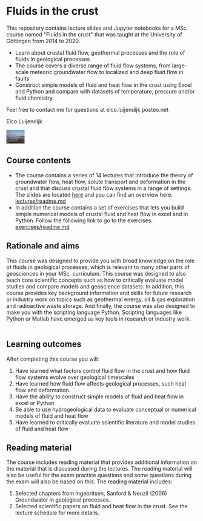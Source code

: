 # Fluids in the crust

This repository contains lecture slides and Jupyter notebooks for a MSc. course named "Fluids in the crust" that was taught at the University of Göttingen from 2014 to 2020.

* Learn about crustal fluid flow, geothermal processes and the role of fluids in geological processes
* The course covers a diverse range of fluid flow systems, from large-scale meteoric groundwater flow to localized and deep fluid flow in faults
* Construct simple models of fluid and heat flow in the crust using Excel and Python and compare with datasets of temperature, pressure and/or fluid chemistry.

Feel free to contact me for questions at elco.luijendijk <at> posteo.net
 
 
Elco Luijendijk


<img src="geysers.png" width="48">


## Course contents

* The course contains a series of 14 lectures that introduce the theory of groundwater flow, heat flow, solute transport and deformation in the crust and that discuss crustal fluid flow systems in a range of settings. The slides are located [here](lectures) and you can find an overview here: [lectures/readme.md](lectures/readme.md)
* In addition the course contains a set of exercises that lets you build simple numerical models of crustal fluid and heat flow in excel and in Python. Follow the following link to go to the exercises: [exercises/readme.md](exercises/readme.md)


## Rationale and aims

This course was designed to provide you with broad knowledge on the role of fluids in geological processes, which is relevant to many other parts of geosciences in your MSc. curriculum. This course was designed to also teach core scientific concepts such as how to critically evaluate model studies and compare models and geoscience datasets. In addition, this course provides key background information and skills for future research or industry work on topics such as geothermal energy, oil & gas exploration and radioactive waste storage. And finally, the course was also designed to make you with the scripting language Python. Scripting languages like Python or Matlab have emerged as key tools in research or industry work.
  

## Learning outcomes

After completing this course you will:

1. Have learned what factors control fluid flow in the crust and how fluid flow systems evolve over geological timescales
2. Have learned how fluid flow affects geological processes, such heat flow and deformation. 
3. Have the ability to construct simple models of fluid and heat flow in excel or Python
4. Be able to use hydrogeological data to evaluate conceptual or numerical models of fluid and heat flow
5. Have learned to critically evaluate scientific literature and model studies of fluid and heat flow


## Reading material

The course includes reading material that provides additional information on the material that is discussed during the lectures. The reading material will also be useful for the exam practice questions and some questions during the exam will also be based on this. The reading material includes:

1. Selected chapters from Ingebritsen, Sanford & Neuzil (2006) Groundwater in geological processes.
2. Selected scientific papers on fluid and heat flow in the crust. See the lecture schedule for more details.




 